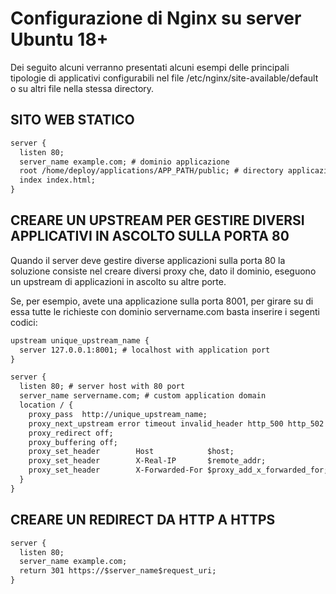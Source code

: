 # Configurazione di Nginx su server Ubuntu 18+

Dei seguito alcuni verranno presentati alcuni esempi delle principali tipologie di applicativi configurabili nel file /etc/nginx/site-available/default o su altri file nella stessa directory.

## SITO WEB STATICO

```txt
server {
  listen 80;
  server_name example.com; # dominio applicazione
  root /home/deploy/applications/APP_PATH/public; # directory applicazione
  index index.html;
}
```

## CREARE UN UPSTREAM PER GESTIRE DIVERSI APPLICATIVI IN ASCOLTO SULLA PORTA 80

Quando il server deve gestire diverse applicazioni sulla porta 80 la soluzione consiste nel creare diversi proxy che, dato il dominio, eseguono un upstream di applicazioni in ascolto su altre porte.

Se, per esempio, avete una applicazione sulla porta 8001, per girare su di essa tutte le richieste con dominio servername.com basta inserire i segenti codici:

```txt
upstream unique_upstream_name {
  server 127.0.0.1:8001; # localhost with application port
}

server {
  listen 80; # server host with 80 port
  server_name servername.com; # custom application domain
  location / {
    proxy_pass  http://unique_upstream_name;
    proxy_next_upstream error timeout invalid_header http_500 http_502 http_503 http_504;
    proxy_redirect off;
    proxy_buffering off;
    proxy_set_header        Host            $host;
    proxy_set_header        X-Real-IP       $remote_addr;
    proxy_set_header        X-Forwarded-For $proxy_add_x_forwarded_for;
  }
}
```

## CREARE UN REDIRECT DA HTTP A HTTPS

```txt
server {
  listen 80;
  server_name example.com;
  return 301 https://$server_name$request_uri;
}
```